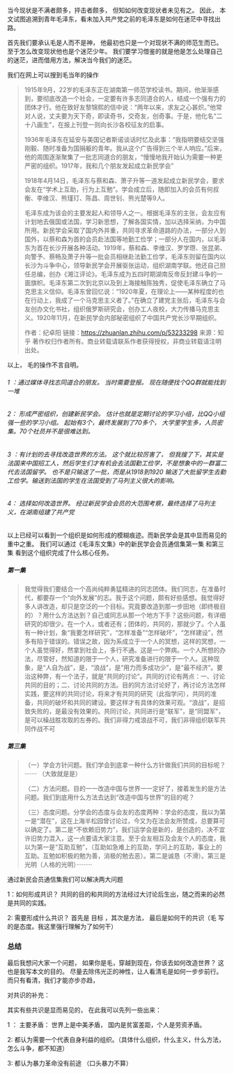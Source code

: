 当今现状是不满者颇多，抨击者颇多， 但知如何改变现状者未见有之。 因此， 本文试图追溯到青年毛泽东，看未加入共产党之前的毛泽东是如何在迷茫中寻找出路。

首先我们要承认毛是人而不是神， 他最初也只是一个对现状不满的师范生而已。 至于怎么改变现状他也是个迷茫少年。  我们要学习借鉴的就是他是怎么处理自己的迷茫，进而借用方法，解决当今我们的迷茫。

我们在网上可以搜到毛当年的操作

> 1915年9月，22岁的毛泽东正在湖南第一师范学校读书。期间，他渐渐感到，要彻底改造一个社会，一定要有许多志同道合的人，结成一个强有力的团体才行。他在致好友黎锦熙的信中说：“两年以来，求友之心甚炽。”他常对人说，丈夫要为天下奇，即读奇书，交奇友，创奇事。于是，他化名“二十八画生”，在报上刊登一则向长沙各校征友的启事。
>
> 1936年毛泽东在延安与美国记者斯诺谈话时忆及此事：“我指明要结交坚强刚毅、随时准备为国捐躯的青年。我从这个广告得到三个半人响应。”后来，他的周围逐渐聚集了一批志同道合的朋友，“慢慢地我开始认为需要一种更严密的组织。1917年，我和几个朋友发起成立新民学会”
>
> 1918年4月14日，毛泽东与蔡和森、萧子升等一道发起成立新民学会，要求会友在“学术上互助，行为上互勉”。学会成立后，随即加入的会员有何叔衡、李维汉、熊瑾玎、陈昌、周世钊、熊光楚等9人。
>
> 毛泽东成为该会的主要发起人和领导人之一。根据毛泽东的主张，会友应有计划地去俄国或法国，学习新思想，了解各国实情，加以选择采纳，为中国所用。新民学会采取了国内外并重，共同寻求革命道路的办法，一部分人到国外，以蔡和森为首的会员赴法国等地勤工俭学；一部分人在国内，以毛泽东为首在长沙开展各种活动。1919年，蔡和森、李维汉、罗学瓒、张昆弟、向警予、蔡畅及萧子升等一批会员相继赴法勤工俭学，毛泽东则留在国内以长沙为斗争中心，领导新民学会开展驱张运动，组织湖南学联。他还自己担任总编，创办《湘江评论》。毛泽东成为五四时期湖南反帝反封建斗争的一面旗帜。毛泽东第二次到北京以及到上海接触陈独秀，促使毛泽东确立了马克思主义信仰。毛泽东曾回忆说：“1920年夏，在理论上——某种程度的也在行动上，我成了一个马克思主义者了。”在确立了建党主张后，毛泽东与会友创办文化书社，组织俄罗斯研究会，创办工人夜校，大力传播马克思主义。1920年11月，在新民学会内部秘密组织了中国共产党长沙早期组织。
>
> 作者：纪卓阳
> 链接：https://zhuanlan.zhihu.com/p/53233298
> 来源：知乎
> 著作权归作者所有。商业转载请联系作者获得授权，非商业转载请注明出处。

以上， 毛的操作不言自明。 

###### 1 ：通过媒体寻找志同道合的朋友。 当时需要登报。 现在随便找个QQ群就能找到一堆

###### 2： 形成严密组织，创建新民学会。 估计也就是定期讨论的学习小组，比QQ小组强一些的学习小组。 起始有3个，最终发展到了70多个， 大学里学生多，人员密集。70个社员并不是很难达到。

###### 3 ：有计划的去寻找改造世界的方法。  这个就比较厉害了， 但我搜了下，其实是法国来中国招工人，然后学生们才有机会去法国勤工俭学，不是想象中的一群富二代去法国留学。 也不是只输送了一批，而是从1918到1920 输送了大批留学生去勤工俭学。输送到法国的学生在法国受到了马列主义很大的影响。

###### 4： 选择如何改造世界。 经过新民学会会员的大范围考察，最终选择了马列主义，在湖南组建了共产党

以上已经可以看到一个组织是如何形成的模糊痕迹。而新民学会是其中显而易见的重中之重。 我们可以通过《毛泽东文集》中的新民学会会员通信集第一集 和第三集 看到这个组织完成了什么核心任务。

##### 第一集

>   我觉得我们要结合一个高尚纯粹勇猛精进的同志团体。我们同志，在准备时代，都要存一个“向外发展”的志。我于这个问题，颇有好些感想。我觉得好多人讲改造，却只是空泛的一个目标。究竟要改造到那一步田地（即终极目的）？用什么方法达到？自己或同志从那一个地方下手？这些问题，有详细研究的却很少。在一个人，或者还有；团体的，共同的，那就少了。个人虽有一种计划，象“我要怎样研究”，“怎样准备”“怎样破坏”，“怎样建设”，然多有陷于错误的。错误之故，因为系成立于一个人的冥想，这样的冥想，一个人虽觉得好，然拿到社会上，多行不通。这是一个弊病。一个人所想的办法，尽管好，然知道的限于一个人，研究准备进行的限于一个人。这种现象，是“人自为战”，是，“浪战”，是“用力而多成功少”，是“最不经济”。要治这种弊，有一个法子，就是“共同的讨论”。共同的讨论有两点：一、讨论共同的目的；二、讨论共同的方法。目的同方法讨论好了，再讨论方法怎样实践，要这样的共同讨论，将来才有共同的研究（此指学问），共同的准备，共同的破坏和共同的建设。要这样才有具体的效果可观。“浪战”，是招致失败的，是最没有效果的。共同讨论，共同进行是“联军”，是“同盟军”，是可以橾战胜攻取的左券的。我们非得力戒浪战不可，我们非得组织联军共同作战不可

##### 第三集

> （一）学会方针问题。我们学会到底拿一种什么方针做我们共同的目标呢？ ······· （大致就是是）
>
> （二）方法问题。目的一一改造中国与世界一一定好了，接着发生的是方法问题。我们到底用什么方法去达到“改造中国与世界”的目的呢？
>
> （三）态度问题。分学会的态度与会友的态度两种：学会的态度，我以为第一是“潜在”，这在上海半松园曾讨论过，今又为在法会友所赞成，总要算可以确定了。第二是“不依赖旧势力”，我们运学会是新的，是创造的，决不宜许旧势力混入，这一点要请大家注意。至于会友相互及会友个人的态度，我以为第一是“互助互勉”，（互助如急难上的互助，学问上的互助，事业上的互助。互勉如积极的勉为善，消极的勉去恶）。第二是诚恳（不滑）。第三是光明（人格的光明）·········

通过新民会员通信集我们可以解决两大问题

1：如何形成共识？  共同的目的和共同的方法经过大讨论后生出，随之而来的必然是共同的实践。

2: 需要形成什么共识？  首先是 目标 ，其次是方法， 最后是如何干的共识（毛 写的是态度。我这里强行理解为了如何干）



### 总结

最后我想问大家一个问题， 如果你是毛，穿越到现在，你该去如何改造世界？  这也是我写本文的目的。 尽量去除伟光正的神性，让人看清毛是如何一步步前行。 而只有看清，我们才能亦步亦趋，

对共识的补充：

其实有些共识是显而易见的， 在此我可以先列一些出来：

1 ： 主要矛盾： 世界上是中美矛盾， 国内是贫富差距，个人是劳资矛盾。

2:  都认为需要一个代表自身利益的组织。（具体什么组织，什么主义，什么方法，怎么斗争，都不知道）

3: 都认为暴力革命没有前途 （口头暴力不算）




